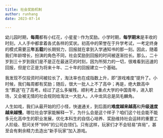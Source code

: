 ```yaml
---
title: 社会奖励机制
author: runhang
date: 2023-07-14

---
```


幼儿园时期，**每周**都有小红花，小星星✨作为奖励。小学时期，**每学期末**是丰收的时刻，人人手中都拿着各式各样的奖状。初高中的荣誉在于升学考试，一考定终身的模式需要**三年五载**的长期努力，回报就在拿到入学通知书的那一刻。因此，随着我们年龄增长，扮演的角色不同，社会奖励到回报的时间被逐渐拉长。那么，二十岁到三十岁到我们是不是正在最迷茫的时刻，因为所努力的一切，很难看到迅速的回报，但是它正是为将来十年、二十年的回报建立一个基础。

我发现不仅投资时间被拉长了，淘汰率也在成指数上升，即“游戏难度”提升了。小时候，我们每周都有奖励；随后，很大一批人上不了高中；再是，绝大数高中生“葬送”在了高考。经过了这么多摧残，顺利考上重点大学的中国青年，进入职场，又会被无情的社会规则给淘汰一大批人。人中龙凤总是凤毛麟角。

人生如戏，我们从最开始的打小怪，快速通关，到后面的**难度越来越高**和**升级速度越来越慢**。哪位社会学家能解释一下，为什么会是这个样子？咱们这个社会能不能多元化高中生的职业发展，优化本科生的自信心培养、奖励维持社会运转的重要工人阶级、慰问关怀“996”的公司白领们。只有这样，玩家们才不会轻易“弃局”，甚至会有剩余精力去造出“新手玩家”加入游戏。
